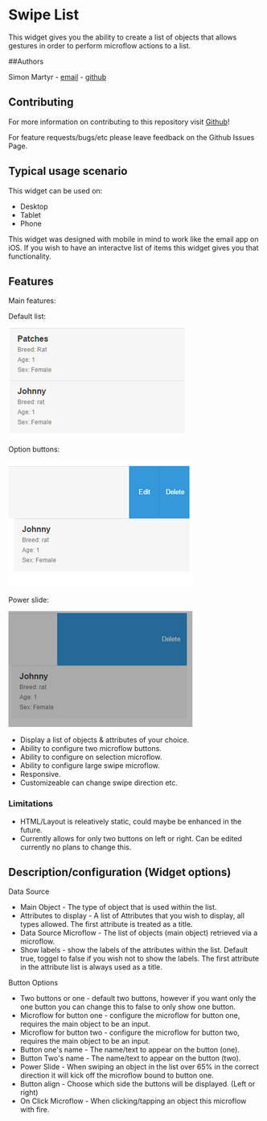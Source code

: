 # Swipe List

This widget gives you the ability to create a list of objects that allows gestures in order to perform microflow actions to a list. 

##Authors

Simon Martyr -  [email](mailto:simon.martyr@finaps.nl)   - [github](https://github.com/simonmartyr)

## Contributing

For more information on contributing to this repository visit [Github](https://github.com/Finaps/swipeList)!

For feature requests/bugs/etc please leave feedback on the Github Issues Page.

## Typical usage scenario

This widget can be used on:
- Desktop 
- Tablet 
- Phone

This widget was designed with mobile in mind to work like the email app on iOS. If you wish to have an interactve list of items this widget gives you that functionality. 
 
## Features

Main features:


Default list:


<img src="assets/listone.PNG"/>


Option buttons:


<img src="assets/listview2.PNG"/>


Power slide:


<img src="assets/StrechAction.PNG"/>


- Display a list of objects & attributes of your choice. 
- Ability to configure two microflow buttons.
- Ability to configure on selection microflow.
- Ability to configure large swipe microflow. 
- Responsive. 
- Customizeable can change swipe direction etc. 

### Limitations

 - HTML/Layout is releatively static, could maybe be enhanced in the future.
 - Currently allows for only two buttons on left or right. Can be edited currently no plans to change this. 

## Description/configuration (Widget options)

Data Source 

- Main Object - The type of object that is used within the list.
- Attributes to display - A list of Attributes that you wish to display, all types allowed. The first attribute is treated as a title. 
- Data Source Microflow - The list of objects (main object) retrieved via a microflow.
- Show labels - show the labels of the attributes within the list. Default true, toggel to false if you wish not to show the labels. The first attribute in the attribute list is always used as a title. 

Button Options

- Two buttons or one - default two buttons, however if you want only the one button you can change this to false to only show one button.
- Microflow for button one - configure the microflow for button one, requires the main object to be an input. 
- Microflow for button two - configure the microflow for button two, requires the main object to be an input. 
- Button one's name - The name/text to appear on the button (one).
- Button Two's name - The name/text to appear on the button (two).
- Power Slide - When swiping an object in the list over 65% in the correct direction it will kick off the microflow bound to button one.
- Button align - Choose which side the buttons will be displayed. (Left or right) 
- On Click Microflow - When clicking/tapping an object this microflow with fire. 

